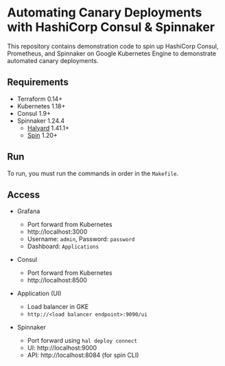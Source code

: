 # Automating Canary Deployments with HashiCorp Consul & Spinnaker

This repository contains demonstration code to spin up HashiCorp Consul,
Prometheus, and Spinnaker on Google Kubernetes Engine to demonstrate
automated canary deployments.

## Requirements

- Terraform 0.14+
- Kubernetes 1.18+
- Consul 1.9+
- Spinnaker 1.24.4
    - [Halyard](https://spinnaker.io/setup/install/halyard/) 1.41.1+
    - [Spin](https://spinnaker.io/setup/spin/) 1.20+

## Run

To run, you must run the commands in order in the `Makefile`.

## Access

- Grafana
    - Port forward from Kubernetes
    - http://localhost:3000
    - Username: `admin`, Password: `password`
    - Dashboard: `Applications`

- Consul
    - Port forward from Kubernetes
    - http://localhost:8500

- Application (UI)
    - Load balancer in GKE
    - `http://<load balancer endpoint>:9090/ui`

- Spinnaker
    - Port forward using `hal deploy connect`
    - UI: http://localhost:9000
    - API: http://localhost:8084 (for spin CLI)
